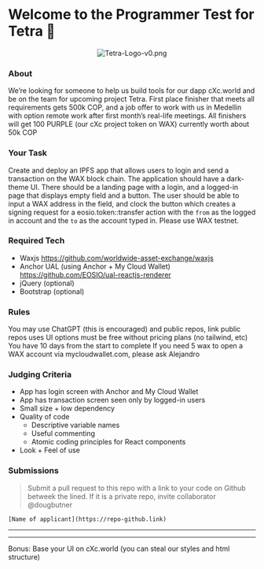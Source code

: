 # Welcome to the Programmer Test for Tetra 🔺

<center>

![Tetra-Logo-v0.png](https://files.peakd.com/file/peakd-hive/aquarius.academy/AJbiZfNxeYe2ETQJmuwE5ZfQkNYA7aWdVDMY4UWcE9o3crz65K9jFhDtjEW371V.png)
 
</center>

### About
We’re looking for someone to help us build tools for our dapp cXc.world and be on the team for upcoming project Tetra. First place finisher that meets all requirements gets 500k COP, and a job offer to work with us in Medellin with option remote work after first month’s real-life meetings. All finishers will get 100 PURPLE (our cXc project token on WAX) currently worth about 50k COP

### Your Task
Create and deploy an IPFS app that allows users to login and send a transaction on the WAX block chain. The application should have a dark-theme UI. There should be a landing page with a login, and a logged-in page that displays empty field and a button. The user should be able to input a WAX address in the field, and clock the button which creates a signing request for a eosio.token::transfer action with the `from` as the logged in account and the `to` as the account typed in. Please use WAX testnet. 

### Required Tech
- Waxjs
https://github.com/worldwide-asset-exchange/waxjs
- Anchor UAL (using Anchor + My Cloud Wallet)
https://github.com/EOSIO/ual-reactjs-renderer
- jQuery (optional)
- Bootstrap (optional) 


### Rules
You may use ChatGPT (this is encouraged) and public repos, link public repos uses
UI options must be free without pricing plans (no tailwind, etc)
You have 10 days from the start to complete 
If you need 5 wax to open a WAX account via mycloudwallet.com, please ask Alejandro


### Judging Criteria 
- App has login screen with Anchor and My Cloud Wallet
- App has transaction screen seen only by logged-in users
- Small size + low dependency
- Quality of code
	- Descriptive variable names
	- Useful commenting
	- Atomic coding principles for React components
- Look + Feel of use

### Submissions 
> Submit a pull request to this repo with a link to your code on Github betweek the lined. If it is a private repo, invite collaborator @dougbutner

`[Name of applicant](https://repo-github.link)`

___


___

Bonus: Base your UI on cXc.world (you can steal our styles and html structure)

